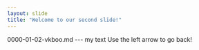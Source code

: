 ```yaml
---
layout: slide
title: "Welcome to our second slide!"
---
```

0000-01-02-vkboo.md --- my text
Use the left arrow to go back!
